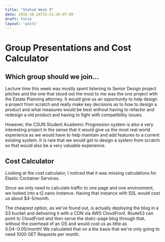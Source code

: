 ```yaml
---
title: "Shahed Week 9"
date: 2018-10-24T15:51:45-07:00
draft: false
layout: 'posts'
---
```


# Group Presentations and Cost Calculator

## Which group should we join...

Lecture time this week was mostly spent listening to Senior Design project pitches and the one that stood out the most to me was the one project with the Estate Planning attorney. It would give us an opportunity to help design a project from scratch and really make key decisions as to how to design a product and what measures would be best without having to refactor and redesign a old product and having to fight with compatibility issues.

However, the CSUN Student Academic Progression system is also a very interesting project in the sense that it would give us the most real world experience as we would have to help maintain and add features to a current existing system. It is rare that we would get to design a system from scratch so that would also be a very valuable experience.


## Cost Calculator

Looking at the cost calculator, I noticed that it was missing calculations for Elastic Container Services.

Since we only need to calculate traffic to one page and one environment, we looked into a t2.nano instance. Having that instance with SSL would cost us about $4-5/month.

The cheapest option, as we've found out, is actually deploying the blog in a S3 bucket and delivering it with a CDN via AWS CloudFront. Route53 can point to CloudFront and then serve the static-page blog through that, without the overhead of an OS and would cost us as little as $0.04-$0.05/month! 
We calculated that on a the basis that we're only going to need 1000 GET Requests per month.





